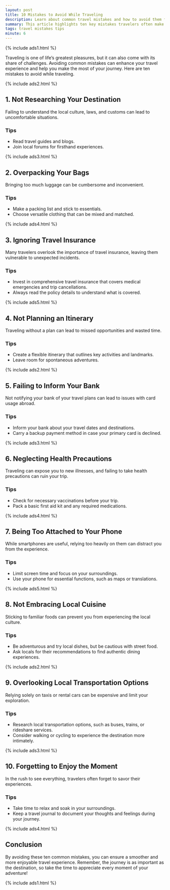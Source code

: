 ```yaml
---
layout: post
title: 10 Mistakes to Avoid While Traveling
description: Learn about common travel mistakes and how to avoid them for a smoother journey.
summary: This article highlights ten key mistakes travelers often make and provides tips to avoid them.
tags: travel mistakes tips
minute: 6
---
```


{% include ads1.html %}

Traveling is one of life’s greatest pleasures, but it can also come with its share of challenges. Avoiding common mistakes can enhance your travel experience and help you make the most of your journey. Here are ten mistakes to avoid while traveling.

{% include ads2.html %}

## 1. Not Researching Your Destination

Failing to understand the local culture, laws, and customs can lead to uncomfortable situations.

### Tips
- Read travel guides and blogs.
- Join local forums for firsthand experiences.

{% include ads3.html %}

## 2. Overpacking Your Bags

Bringing too much luggage can be cumbersome and inconvenient.

### Tips
- Make a packing list and stick to essentials.
- Choose versatile clothing that can be mixed and matched.

{% include ads4.html %}

## 3. Ignoring Travel Insurance

Many travelers overlook the importance of travel insurance, leaving them vulnerable to unexpected incidents.

### Tips
- Invest in comprehensive travel insurance that covers medical emergencies and trip cancellations.
- Always read the policy details to understand what is covered.

{% include ads5.html %}

## 4. Not Planning an Itinerary

Traveling without a plan can lead to missed opportunities and wasted time.

### Tips
- Create a flexible itinerary that outlines key activities and landmarks.
- Leave room for spontaneous adventures.

{% include ads2.html %}

## 5. Failing to Inform Your Bank

Not notifying your bank of your travel plans can lead to issues with card usage abroad.

### Tips
- Inform your bank about your travel dates and destinations.
- Carry a backup payment method in case your primary card is declined.

{% include ads3.html %}

## 6. Neglecting Health Precautions

Traveling can expose you to new illnesses, and failing to take health precautions can ruin your trip.

### Tips
- Check for necessary vaccinations before your trip.
- Pack a basic first aid kit and any required medications.

{% include ads4.html %}

## 7. Being Too Attached to Your Phone

While smartphones are useful, relying too heavily on them can distract you from the experience.

### Tips
- Limit screen time and focus on your surroundings.
- Use your phone for essential functions, such as maps or translations.

{% include ads5.html %}

## 8. Not Embracing Local Cuisine

Sticking to familiar foods can prevent you from experiencing the local culture.

### Tips
- Be adventurous and try local dishes, but be cautious with street food.
- Ask locals for their recommendations to find authentic dining experiences.

{% include ads2.html %}

## 9. Overlooking Local Transportation Options

Relying solely on taxis or rental cars can be expensive and limit your exploration.

### Tips
- Research local transportation options, such as buses, trains, or rideshare services.
- Consider walking or cycling to experience the destination more intimately.

{% include ads3.html %}

## 10. Forgetting to Enjoy the Moment

In the rush to see everything, travelers often forget to savor their experiences.

### Tips
- Take time to relax and soak in your surroundings.
- Keep a travel journal to document your thoughts and feelings during your journey.

{% include ads4.html %}

## Conclusion

By avoiding these ten common mistakes, you can ensure a smoother and more enjoyable travel experience. Remember, the journey is as important as the destination, so take the time to appreciate every moment of your adventure!

{% include ads1.html %}
